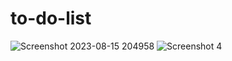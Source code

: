 # to-do-list
![Screenshot 2023-08-15 204958](https://github.com/aditi-2303/to-do-list/assets/141216178/aa700d63-a2c5-412d-a1ef-1d16611c1de9)
![Screenshot 4](https://github.com/aditi-2303/to-do-list/assets/141216178/4fe089b3-7832-4b4d-b060-5fe0631921cb)
